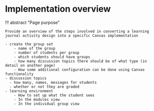 <!--
 Copyright (C) 2024 David Jones
 
 This program is free software: you can redistribute it and/or modify
 it under the terms of the GNU Affero General Public License as
 published by the Free Software Foundation, either version 3 of the
 License, or (at your option) any later version.
 
 This program is distributed in the hope that it will be useful,
 but WITHOUT ANY WARRANTY; without even the implied warranty of
 MERCHANTABILITY or FITNESS FOR A PARTICULAR PURPOSE.  See the
 GNU Affero General Public License for more details.
 
 You should have received a copy of the GNU Affero General Public License
 along with this program.  If not, see <https://www.gnu.org/licenses/>.
-->

# Implementation overview

!!! abstract "Page purpose"

    Provide an overview of the steps involved in converting a learning journal activity design into a specific Canvas implementation

    - create the group set 
        - name of the group
        - number of students per group
        - which students should have groups
        - how many discussion topics there should be of what type (in detail on another page)
        - How some additional configuration can be done using Canvas functionality
    - discussion topics 
      - how many, names, messages for students
      - whether or not they are graded
    - learning environment
        - How to set up what the student sees
        - In the modules view
        - In the individual group view


